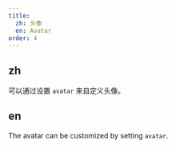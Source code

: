 ```yaml
---
title:
  zh: 头像
  en: Avatar
order: 4
---
```


## zh

可以通过设置 `avatar` 来自定义头像。

## en

The avatar can be customized by setting `avatar`.
